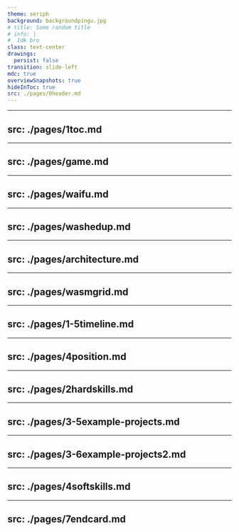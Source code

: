 ```yaml
---
theme: seriph
background: backgroundpingu.jpg
# title: Some random title
# info: |
#  Idk bro
class: text-center
drawings:
  persist: false
transition: slide-left
mdc: true
overviewSnapshots: true
hideInToc: true
src: ./pages/0header.md
---
```


---
src: ./pages/1toc.md
---

---
src: ./pages/game.md
---

---
src: ./pages/waifu.md
---

---
src: ./pages/washedup.md
---

---
src: ./pages/architecture.md
---

---
src: ./pages/wasmgrid.md
---

---
src: ./pages/1-5timeline.md
---

---
src: ./pages/4position.md
---

---
src: ./pages/2hardskills.md
---

---
src: ./pages/3-5example-projects.md
---

---
src: ./pages/3-6example-projects2.md
---

---
src: ./pages/4softskills.md
---

---
src: ./pages/7endcard.md
---
